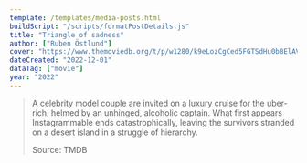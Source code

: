 ```yaml
---
template: /templates/media-posts.html
buildScript: "/scripts/formatPostDetails.js"
title: "Triangle of sadness"
author: ["Ruben Östlund"]
cover: "https://www.themoviedb.org/t/p/w1280/k9eLozCgCed5FGTSdHu0bBElAV8.jpg"
dateCreated: "2022-12-01"
dataTag: ["movie"]
year: "2022"
---
```


> A celebrity model couple are invited on a luxury cruise for the uber-rich, helmed by an unhinged, alcoholic captain. What first appears Instagrammable ends catastrophically, leaving the survivors stranded on a desert island in a struggle of hierarchy.
>
> Source: TMDB
